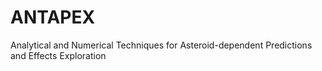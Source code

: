 # ANTAPEX
Analytical and Numerical Techniques for Asteroid-dependent Predictions and Effects Exploration
